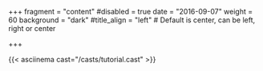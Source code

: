 +++
fragment = "content"
#disabled = true
date = "2016-09-07"
weight = 60
background = "dark"
#title_align = "left" # Default is center, can be left, right or center

+++


{{< asciinema cast="/casts/tutorial.cast" >}}
